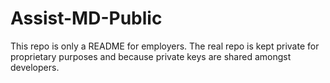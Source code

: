 # Assist-MD-Public
This repo is only a README for employers.  The real repo is kept private for proprietary purposes and because private keys are shared amongst developers. 
